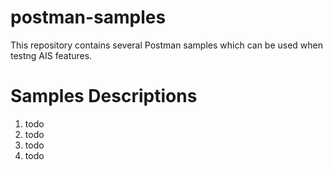 # postman-samples
This repository contains several Postman samples which can be used when testng AIS features.

# Samples Descriptions

1. todo
2. todo
3. todo
4. todo
